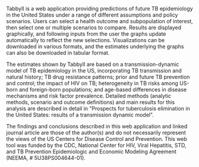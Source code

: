 TabbyII is a web application providing predictions of future TB
epidemiology in the United States under a range of different assumptions
and policy scenarios. Users can select a health outcome and
subpopulation of interest, then select one or multiple scenarios to
compare. Results are displayed graphically, and following inputs from
the user the graphs update automatically to reflect the new selections.
Visualizations can be downloaded in various formats, and the estimates
underlying the graphs can also be downloaded in tabular format.

The estimates shown by TabbyII are based on a transmission-dynamic model
of TB epidemiology in the US, incorporating TB transmission and natural
history; TB drug resistance patterns; prior and future TB prevention and
control; the impact of HIV on TB; heterogeneity in TB risks among
US-born and foreign-born populations; and age-based differences in
disease mechanisms and risk factor prevalence. Detailed methods
(analytic methods, scenario and outcome definitions) and main results
for this analysis are described in detail in "Prospects for tuberculosis
elimination in the United States: results of a transmission dynamic
model".

The findings and conclusions described in this web application and
linked journal article are those of the author(s) and do not necessarily
represent the views of the US Centers for Disease Control and
Prevention. This web tool was funded by the CDC, National Center for
HIV, Viral Hepatitis, STD, and TB Prevention Epidemiologic and Economic
Modeling Agreement (NEEMA, \# 5U38PS004644-01).
